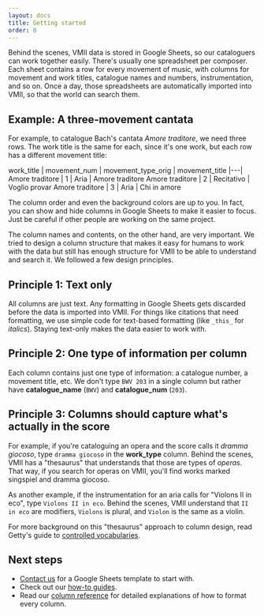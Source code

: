```yaml
---
layout: docs 
title: Getting started
order: 0
---
```

Behind the scenes, <span class="acronym">VMII</span> data is stored in Google Sheets, so our cataloguers can work together easily. There's usually one spreadsheet per composer. Each sheet contains a row for every movement of music, with columns for movement and work titles, catalogue names and numbers, instrumentation, and so on. Once a day, those spreadsheets are automatically imported into <span class="acronym">VMII</span>, so that the world can search them.

## Example: A three-movement cantata

For example, to catalogue Bach's cantata _Amore traditore_, we need three rows. The work title is the same for each, since it's one work, but each row has a different movement title:

work_title | movement_num | movement_type_orig | movement_title
|---|
Amore traditore | 1 | Aria | Amore traditore
Amore traditore | 2 | Recitativo | Voglio provar
Amore traditore | 3 | Aria | Chi in amore

The column order and even the background colors are up to you. In fact, you can show and hide columns in Google Sheets to make it easier to focus. Just be careful if other people are working on the same project.

The column names and contents, on the other hand, are very important. We tried to design a column structure that makes it easy for humans to work with the data but still has enough structure for <span class="acronym">VMII</span> to be able to understand and search it. We followed a few design principles.

## Principle 1: Text only

All columns are just text. Any formatting in Google Sheets gets discarded before the data is imported into <span class="acronym">VMII</span>. For things like citations that need formatting, we use simple code for text-based formatting (like `_this_` for _italics_). Staying text-only makes the data easier to work with. 

## Principle 2: One type of information per column

Each column contains just one type of information: a catalogue number, a movement title, etc. We don't type `BWV 203` in a single column but rather have **catalogue_name** (`BWV`) and **catalogue_num** (`203`).

## Principle 3: Columns should capture what's actually in the score 

For example, if you're cataloguing an opera and the score calls it _dramma giocoso_, type `dramma giocoso` in the **work_type** column. Behind the scenes, <span class="acronym">VMII</span> has a "thesaurus" that understands that those are types of _operas_. That way, if you search for operas on <span class="acronym">VMII</span>, you'll find works marked singspiel and dramma giocoso.

As another example, if the instrumentation for an aria calls for "Violons II in eco", type `Violons II in eco`. Behind the scenes, <span class="acronym">VMII</span> understand that `II in eco` are modifiers, `Violons` is plural, and `Violon` is the same as a violin.

For more background on this "thesaurus" approach to column design, read Getty's guide to [controlled vocabularies](https://www.getty.edu/research/publications/electronic_publications/intro_controlled_vocab/what.pdf).

## Next steps

- [Contact us](mailto:contact@vmii.org) for a Google Sheets template to start with.
- Check out our [how-to guides](/docs/how-to).
- Read our [column reference](/docs/references/columns) for detailed explanations of how to format every column.
